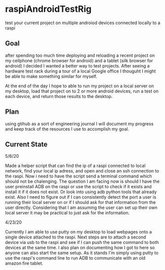 # raspiAndroidTestRig
test your current project on multiple androiod devices connected locally to a raspi

## Goal
after spending too much time deploying and reloading a recent project on my cellphone (chrome browser for android) and a tablet (silk browser for android) I decided I wanted a better way to test projects. After seeing a hardware test rack during a tour of a local Google office I thouguht I might be able to make something similar for myself. 

At the end of the day I hope to able to run my project on a local server on my desktop, load that project on to 2 or more android devices, run a test on each device, and return those results to the desktop. 

## Plan
using gtihub as a sort of engineering journal I will document my progress and keep track of the resources I use to accomplish my goal. 

## Current State
5/6/20

  Made a helper script that can find the ip of a raspi connected to local network, find your local ip adress, and open and close an ssh connection to the raspi. Now i need to have the script send a terminal command which should not be chalenging. The question I am facing now is should I have the user preinstall ADB on the raspi or use the script to check if it exists and install it if it does not exist. Or look into using adb python tools that already exist. Also I need to figure out if I can consistently detect the port a user is running their local server on or if I should ask for that information from the user directly. Considering that I am assuming the user can set up their own local server it may be practical to just ask for the information. 

4/23/20

  Currently I am able to use putty on my desktop to load webpages onto a single device attached to the raspi. Next steps are to attach a second device via usb to the raspi and see if I can push the same command to both devices at the same time. I also plan on documenting how I got to here so anyone can also start the same setup. As it stands I'm simply using putty to use the raspi's command line to run ADB to communicate with an old amazon fire tablet. 
